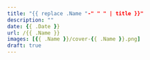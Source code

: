 ```yaml
---
title: "{{ replace .Name "-" " " | title }}"
description: ""
date: {{ .Date }}
url: /{{ .Name }}
images: [{{ .Name }}/cover-{{ .Name }}.png]
draft: true
---
```



<script src="https://utteranc.es/client.js"
        repo="maelvls/maelvls.github.io"
        issue-term="pathname"
        label="💬"
        theme="github-light"
        crossorigin="anonymous"
        async>
</script>
